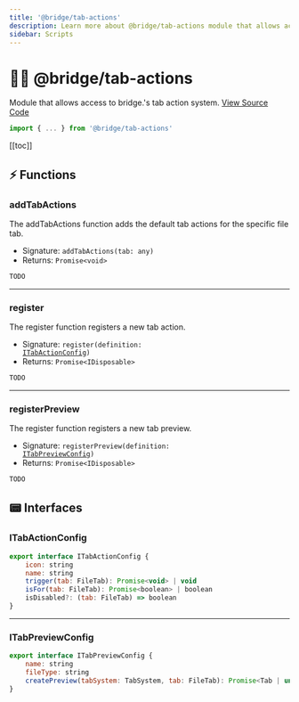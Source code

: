 ```yaml
---
title: '@bridge/tab-actions'
description: Learn more about @bridge/tab-actions module that allows access to bridge.'s tab action system.
sidebar: Scripts
---
```


# 🏃‍♂️ @bridge/tab-actions

Module that allows access to bridge.'s tab action system.
[View Source Code](https://github.com/bridge-core/editor/blob/main/src/components/Extensions/Scripts/Modules/TabAction.ts)

```js
import { ... } from '@bridge/tab-actions'
```

[[toc]]

## ⚡ Functions

### addTabActions

The addTabActions function adds the default tab actions for the specific file tab.

-   Signature: `addTabActions(tab: any)`
-   Returns: `Promise<void>`

```js
TODO
```

---

### register

The register function registers a new tab action.

-   Signature: <code>register(definition: <a href="#itabactionconfig">ITabActionConfig</a>)</code>
-   Returns: `Promise<IDisposable>`

```js
TODO
```

---

### registerPreview

The register function registers a new tab preview.

-   Signature: <code>registerPreview(definition: <a href="#itabpreviewconfig">ITabPreviewConfig</a>)</code>
-   Returns: `Promise<IDisposable>`

```js
TODO
```

## 📟 Interfaces

### ITabActionConfig

```js
export interface ITabActionConfig {
	icon: string
	name: string
	trigger(tab: FileTab): Promise<void> | void
	isFor(tab: FileTab): Promise<boolean> | boolean
	isDisabled?: (tab: FileTab) => boolean
}
```

---

### ITabPreviewConfig

```js
export interface ITabPreviewConfig {
	name: string
	fileType: string
	createPreview(tabSystem: TabSystem, tab: FileTab): Promise<Tab | undefined>
}
```
